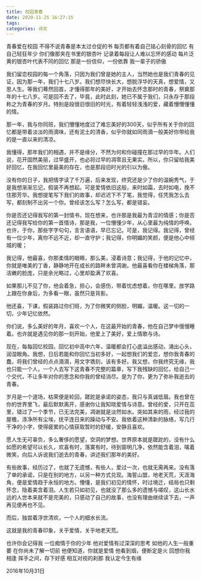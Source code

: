 ```yaml
---
title: 校园青春
date: 2020-11-25 16:27:15
tags:
categories: 诗文
---
```

青春爱在校园
不得不说青春是本太过仓促的书
每页都有着自己铭心刻骨的回忆
有自己轻狂年少
你们像那夹在书里的银杏叶
记录着每段让人难以忘怀的感动
每片泛黄的银杏叶代表不同的回忆
那是一份信仰，一份依靠
我一辈子的骄傲

我们留恋校园的每一个角落，只因为我们曾是她的主人，当然她也是我们青春的见证，因为那一年，我们十七八岁。我们想尽快长大，想脱浮华的天真，想爱情，又思人生。等我们蓦然回首，才懂得那年的美好，才开始去怀念那时的青春，祭奠那年的十七八岁。可是回不去了，毕竟，此时此刻，她已不属于我们，只永存于那段称之为青春的岁月。特别是段很旧很旧的时光，有着轻轻浅浅的爱，藏着懵懵懂懂的情。

那一年，我与你同班，我们懵懂地度过了难忘美好的300天，似乎所有关于你的回忆都是带着淡淡的雨滴味，还有泥土的清香，似乎你就如同雨滴一般美好你带给我的是一直以来的清凉。

我懂得，那年我们的相遇，并不是缘分，不然为何和你碰撞在那过早的华年。人们说，花开固然美丽，过早盛开，也必将过早的凋零且无果实。所以，你只留给我美好回忆，在我回忆里最美的存在，也是那段旧时光的引以为傲。

没有你的日子，我把情字读了千万遍，后来发现，终究还是少了你的温婉秀气，于是我想渐渐忘记，假装不再想起。可是爱情依旧这般，来时如霜，去时如电，挽不住那芳华。我想提笔写下我们的故事，却迟迟下不了笔，我觉得，任凭我怎么去写，都刻制不出另一个你。曾经该怎么写？怎么写，都是错妄。

你是否还记得我写的第一封情书，现在想来，也许那是我最为青涩的情感；你是否还记得我写给你的第一首情诗，那是我，一位懵懂少年，从心里最为纯情的呼唤。也许，于你，那些字字句句，言言语语，早已忘记。可是，我记得。我记得，曾经有一位少年，离你不远不近，却一直守护；我记得，你明媚的笑颜，便是他心中倾城的暖；

我记得，他最喜，你那柔情的眼睛，那么美，浸着诗意；我记得，于他的记忆中，你就是唯美的丁香，静静地开在成长的路畔未曾凋谢。他最喜看你在楼梯角落，那洁嫩的脸庞，只是余光略过，心里却盈满了欢喜。

如果那儿不见了你，他会着急，担心，会感伤，带着忧虑想着，你在哪里。放学路上跟在你身后，为多看一眼，虽然只是背影。

他还喜，下课，假装路过你们班，为了你微笑的侧脸，明媚，温暖。这一切的一切，少年记忆依然。

你们说，多么美好的年月，喜欢一个人，在这最开始的青春，他在自己梦中慢慢睡着。也许就是遇见你的那一刻开始，他爱上了美好，爱上情歌与诗。

现在，每每回忆校园，回忆初中高中六年，温暖都会打心底溢出感动，涌出心头，润湿眼角。我想，日后若能和你回忆当初多好，一起想我们的爱恋，想你我青春的蠢，将我们曾经的点点滴滴，用文字镌刻，该有多好。我又想，你我终究无缘，我也只能一个人，一个人去写下这青春不完整的篇章，写下我残缺的回忆，给自己一个交代，不让多年对你的思念和你我的曾经消尽。是为了你，更为了弥补我逝去的青春。

岁月是一个道场，枯荣便是轮回，蹉跎是承诺的姿态，我只与真诚低眉。我也曾在你的世界里飞，最后默默离开，感谢你让我知晓爱情与诗意。曾经的爱，只开在蕊里，错过了一个季节，已无法完美，凋谢就是淡然如水。突如其来的雨，经过我的屋檐，涤净所有尘埃，抚平连日来的躁动与不安。我依着这种清新的脉络，写几行干净的小字，使得疲累的心情获取暂时的舒缓，安静且喜欢。

愿人生无可辜负，多么奢侈的愿望，空洞的梦想。世界原本就是蹉跎的，没有什么如愿的希望可以长久，欢喜有时，落寞有时，待到窗明几净，依然能含着泪，噙着微笑，向后人诉说我们逝去的青春，讲述我们那年的美好。

有些故事，经历过了，也就了无遗憾，有些人，爱过一次，也就无需再来。没有落了单的承诺，只是在别的地方，以另一种方式兑现。海誓山盟，地老天荒，天涯海角，便是爱情趋于永恒的地方。懵懂，是我们初见的情怀，时过境迁，结局也只剩怀念，隐着美含着泪。人生若只如初见，也就没了那么多的遗憾与嗟叹，这山长水远的人世本来就不是完美的，只感动了自己的故事，也没有理由继续读下去，一声再见便再也不见。

而后，独尝着浮世清欢，一个人的细水长流。

这就是我的青春印象，关乎爱情，关乎地老天荒。

也许你会记得我
一位痴情于你的少年
他对爱情有过深深的思考
如他的人生一般重要
在你尚未了解一切前
他便知道，你就是爱情
他看到烟，便断定是火
回想你我相逢
挥手之间，存下好感
相互对视的刹那
我认定今生有缘

2016年10月31日

